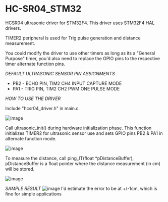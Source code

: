 # HC-SR04_STM32
HCSR04 ultrasonic driver for STM32F4. This driver uses STM32F4 HAL drivers.

TIMER2 peripheral is used for Trig pulse generation and distance measurement. 

You could modify the driver to use other timers as long as its a "General Purpose" timer, you'd also need to replace the GPIO pins to the respective timer alternate function pins. 


*DEFAULT ULTRASONIC SENSOR PIN ASSIGNMENTS*
 * PB2 - ECHO PIN, TIM2 CH4 INPUT CAPTURE MODE 
 * PA1 - TRIG PIN, TIM2 CH2 PWM ONE PULSE MODE


*HOW TO USE THE DRIVER*

Include "hcsr04_driver.h" in main.c.

![image](https://github.com/user-attachments/assets/ab5cce20-d1a3-426c-a36e-45af0952f52f)

Call ultrasonic_init() during hardware initialization phase. This function initializes TIMER2 for ultrasonic sensor use and sets GPIO pins PB2 & PA1 in alternate function mode.

![image](https://github.com/user-attachments/assets/57bd8b6f-6021-4f22-9cf5-4d733f690b9a)

To measure the distance, call ping_IT(float *pDistanceBuffer), pDistanceBuffer is a float pointer where the distance measurement (in cm) will be stored.

![image](https://github.com/user-attachments/assets/87dffd08-dfca-4217-ba33-8483c3773a28)


*SAMPLE RESULT*
![image](https://github.com/user-attachments/assets/4052fad5-6b9e-4f2a-9e22-c0de90994eda)
I'd estimate the error to be at +/-1cm, which is fine for simple applications





